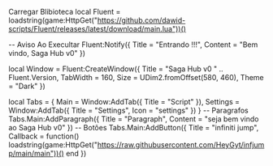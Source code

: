 Carregar Blibioteca
local Fluent = loadstring(game:HttpGet("https://github.com/dawid-scripts/Fluent/releases/latest/download/main.lua"))()

-- Aviso Ao Execultar
Fluent:Notify({ Title = "Entrando !!!", Content = "Bem vindo, Saga Hub v0" })

local Window = Fluent:CreateWindow({
    Title = "Saga Hub v0 " .. Fluent.Version,
    TabWidth = 160, Size = UDim2.fromOffset(580, 460), Theme = "Dark"
})

local Tabs = {
    Main = Window:AddTab({ Title = "Script" }),
    Settings = Window:AddTab({ Title = "Settings", Icon = "settings" })
}
-- Paragrafos
Tabs.Main:AddParagraph({ Title = "Paragraph", Content = "seja bem vindo ao Saga Hub v0" })
-- Botões
Tabs.Main:AddButton({ Title = "infiniti jump", Callback = function() 
 loadstring(game:HttpGet("https://raw.githubusercontent.com/HeyGyt/infjump/main/main"))()
end })
